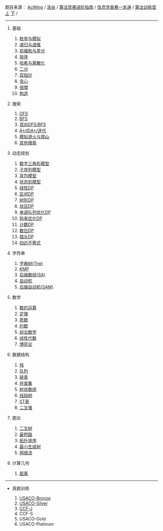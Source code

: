 题目来源：
[AcWing](https://www.acwing.com/) / [洛谷](https://www.luogu.com.cn/training/list) / [算法竞赛进阶指南](https://github.com/lydrainbowcat/tedukuri) / [信息学奥赛一本通](http://ybt.ssoier.cn:8088/index.php) / [算法训练营 上](https://vjudge.net/article/2652) [下](https://vjudge.net/article/2642) / 

---

1. 基础
   1. [枚举与模拟](./Content/1%20基础)
   2. [递归与递推](./Content/1%20基础/递归.html)
   3. [前缀和与差分](./Content/1%20基础/前缀和.html)
   4. [排序](./Content/1%20基础/排序.html)
   5. [哈希与离散化]()
   6. [二分](./Content/1%20基础/二分.html)
   7. [双指针]()
   8. [贪心]()
   9. [倍增]()
   10. [构造]()

2. 搜索
   1. [DFS]()
   2. [BFS]()
   3. [双向DFS/BFS]()
   4. [A*/IDA*/迭代]()
   5. [模拟退火与爬山]()
   6. [其他搜索]()

3. 动态规划
   1. [数字三角形模型]()
   2. [子序列模型]()
   3. [背包模型]()
   4. [状态机模型](./Content/3%20动态规划/状态机模型.html)
   5. [线性DP]()
   6. [区间DP]()
   7. [树形DP]()
   8. [状压DP](./Content/3%20动态规划/状压DP.html)
   9. [单调队列优化DP]()
   10. [斜率优化DP]()
   11. [计数DP]()
   12. [数位DP]()
   13. [插头DP]()
   14. [四边不等式]()
   
4. 字符串
   1. [字典树(Trie)]()
   2. [KMP]()
   3. [后缀数组(SA)]()
   4. [自动机]()
   5. [后缀自动机(SAM)]()

5. 数学
   1. [数的运算](./Content/5%20数学/数的运算.html)
   2. [定理](./Content/5%20数学/定理.html)
   3. [质数](./Content/5%20数学/质数.html)
   4. [约数]()
   5. [组合数学]()
   6. [线性代数]()
   7. [博弈论]()
   
6. 数据结构
   1. [栈]()
   2. [队列]()
   3. [链表]()
   4. [并查集]()
   5. [树状数组]()
   6. [线段树]()
   7. [ST表]()
   8. [二叉堆]()

7. 图论
   1. [二叉树](./Content/7%20图论/二叉树.html)
   2. [最短路]()
   3. [拓扑排序]()
   4. [最小生成树]()
   5. [网络流]()

8. 计算几何
   1. [距离]()

---

* 真题训练

   1. [USACO-Bronze](./Content/真题/USACO_Bronze.html)
   2. [USACO-Silver]()
   3. [CCF-J]()
   4. CCF-S
   5. USACO-Gold
   6. USACO-Platinum 